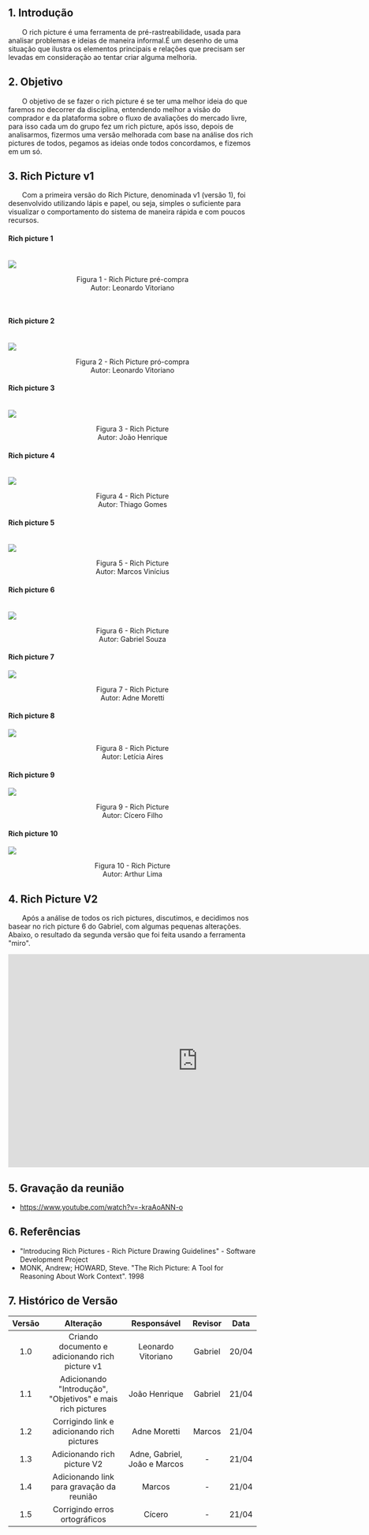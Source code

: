 ## 1. Introdução
&emsp;&emsp;O rich picture é uma ferramenta de pré-rastreabilidade, usada para analisar problemas e ideias de maneira informal.É um desenho de uma situação que ilustra os elementos principais e relações que precisam ser levadas em consideração ao tentar criar alguma melhoria.


## 2. Objetivo 
&emsp;&emsp;O objetivo de se fazer o rich picture é se ter uma melhor ideia do que faremos no decorrer da disciplina, entendendo melhor a visão do comprador e da plataforma sobre o fluxo de avaliações do mercado livre, para isso cada um do grupo fez um rich picture, após isso, depois de analisarmos, fizermos uma versão melhorada com base na análise dos rich pictures de todos, pegamos as ideias onde todos concordamos, e fizemos em um só.


## 3. Rich Picture v1

&emsp;&emsp;Com a primeira versão do Rich Picture, denominada v1 (versão 1), foi desenvolvido utilizando lápis e papel, ou seja, simples o suficiente para visualizar o comportamento do sistema de maneira rápida e com poucos recursos.

#### Rich picture 1
<br>

<img align="center" src="assets/RichPicture/versao1/RP_V1_LeonardoVitoriano_preCompra.jpg">

<p align="center">
Figura 1 - Rich Picture pré-compra<br>Autor: Leonardo Vitoriano
</p> <br>

#### Rich picture 2
<br>

<img align="center" src="assets/RichPicture/versao1/RP_V1_LeonardoVitoriano_posCompra.jpg">

<p align='center'>
Figura 2 - Rich Picture pró-compra<br>Autor: Leonardo Vitoriano
</p>

#### Rich picture 3
<br>

<img align="center" src="assets/RichPicture/versao1/RP_V1_JoaoHenrique.jpeg">

<p align='center'>
Figura 3 - Rich Picture <br>Autor: João Henrique
</p>

#### Rich picture 4
<br>

<img align="center" src="assets/RichPicture/versao1/RP_V1_ThiagoGomes.jpeg">

<p align='center'>
Figura 4 - Rich Picture <br>Autor: Thiago Gomes
</p>

#### Rich picture 5
<br>

<img align="center" src="assets/RichPicture/versao1/RP_V1_MarcosVinicius.jpeg">

<p align='center'>
Figura 5 - Rich Picture <br>Autor: Marcos Vinícius
</p>

#### Rich picture 6
<br>

<img align="center" src="assets/RichPicture/versao1/RP_V1_GabrielSouza.jpeg">

<p align='center'>
Figura 6 - Rich Picture <br>Autor: Gabriel Souza
</p>

#### Rich picture 7
<img align="center" src="assets/RichPicture/versao1/RP_V1_AdneMoreira.jpeg">

<p align='center'>
Figura 7 - Rich Picture <br>Autor: Adne Moretti
</p>

#### Rich picture 8
<img align="center" src="assets/RichPicture/versao1/RP_V1_LeticiaAires.jpeg">

<p align='center'>
Figura 8 - Rich Picture <br>Autor: Letícia Aires
</p>

#### Rich picture 9
<img align="center" src="assets/RichPicture/versao1/RP_V1_CiceroFilho.jpeg">

<p align='center'>
Figura 9 - Rich Picture <br>Autor: Cícero Filho
</p>

#### Rich picture 10
<img align="center" src="assets/RichPicture/versao1/RP_V1_ArthurLima.jpeg">

<p align='center'>
Figura 10 - Rich Picture <br>Autor: Arthur Lima
</p>

## 4. Rich Picture V2

&emsp;&emsp;Após a análise de todos os rich pictures, discutimos, e decidimos nos basear no rich picture 6 do Gabriel, com algumas pequenas alterações. Abaixo, o resultado da segunda versão que foi feita usando a ferramenta "miro".

<iframe width="768" height="432" src="https://miro.com/app/live-embed/uXjVMR5ENS8=/?moveToViewport=13032,512,31426,22365&embedId=126766445987" frameborder="0" scrolling="no" allow="fullscreen; clipboard-read; clipboard-write" allowfullscreen></iframe>

## 5. Gravação da reunião

- https://www.youtube.com/watch?v=-kraAoANN-o

## 6. Referências
- "Introducing Rich Pictures - Rich Picture Drawing Guidelines" - Software Development Project
- MONK, Andrew; HOWARD, Steve. "The Rich Picture: A Tool for Reasoning About Work Context". 1998

## 7. Histórico de Versão

| Versão |      Alteração       |                Responsável                 |    Revisor    | Data  |
| :----: | :------------------: | :----------------------------------------: | :-----------: | :---: | 
| 1.0    | Criando documento e adicionando rich picture v1   | Leonardo Vitoriano | Gabriel | 20/04 |
| 1.1    | Adicionando "Introdução", "Objetivos" e mais rich pictures   | João Henrique | Gabriel | 21/04 |
| 1.2    | Corrigindo link e adicionando rich pictures   | Adne Moretti | Marcos | 21/04 |
| 1.3    | Adicionando rich picture V2  | Adne, Gabriel, João e Marcos | - | 21/04 |
| 1.4    | Adicionando link para gravação da reunião  | Marcos | - | 21/04 |
| 1.5    | Corrigindo erros ortográficos | Cícero | - | 21/04|
